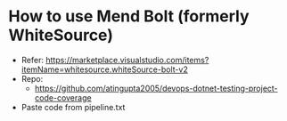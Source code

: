 # How to use Mend Bolt (formerly WhiteSource)
- Refer: https://marketplace.visualstudio.com/items?itemName=whitesource.whiteSource-bolt-v2
- Repo:
  - https://github.com/atingupta2005/devops-dotnet-testing-project-code-coverage
- Paste code from pipeline.txt
